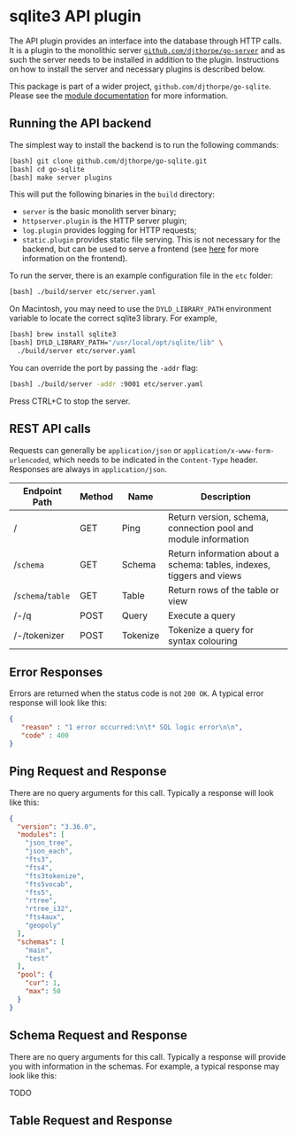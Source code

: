 # sqlite3 API plugin

The API plugin provides an interface into the database through HTTP calls. It is a plugin to
the monolithic server [`github.com/djthorpe/go-server`](github.com/djthorpe/go-server) 
and as such the server needs to be installed in addition to the plugin. Instructions on how
to install the server and necessary plugins is described below.

This package is part of a wider project, `github.com/djthorpe/go-sqlite`.
Please see the [module documentation](https://github.com/djthorpe/go-sqlite/blob/master/README.md)
for more information.

## Running the API backend

The simplest way to install the backend is to run the following commands:

```bash
[bash] git clone github.com/djthorpe/go-sqlite.git
[bash] cd go-sqlite
[bash] make server plugins
```

This will put the following binaries in the `build` directory:

  * `server` is the basic monolith server binary;
  * `httpserver.plugin` is the HTTP server plugin;
  * `log.plugin` provides logging for HTTP requests;
  * `static.plugin` provides static file serving. This is not necessary for the
    backend, but can be used to serve a frontend (see [here](../../npm/sqlite3) for more
    information on the frontend).

To run the server, there is an example configuration file in the `etc` folder:

```bash
[bash] ./build/server etc/server.yaml
```

On Macintosh, you may need to use the `DYLD_LIBRARY_PATH` environment variable to
locate the correct sqlite3 library. For example,

```bash
[bash] brew install sqlite3
[bash] DYLD_LIBRARY_PATH="/usr/local/opt/sqlite/lib" \
  ./build/server etc/server.yaml
```

You can override the port by passing the `-addr` flag:

```bash
[bash] ./build/server -addr :9001 etc/server.yaml
```

Press CTRL+C to stop the server.

## REST API calls

Requests can generally be `application/json` or `application/x-www-form-urlencoded`, which
needs to be indicated in the `Content-Type` header. Responses are always in `application/json`.

| Endpoint Path      | Method    | Name     | Description |
|--------------------|-----------|----------|-------------|
| /                  | GET       | Ping     | Return version, schema, connection pool and module information
| /`schema`          | GET       | Schema   | Return information about a schema: tables, indexes, tiggers and views
| /`schema`/`table`  | GET       | Table    | Return rows of the table or view
| /-/q               | POST      | Query    | Execute a query
| /-/tokenizer       | POST      | Tokenize | Tokenize a query for syntax colouring

## Error Responses

Errors are returned when the status code is not `200 OK`. A typical error response will look like this:

```json
{
   "reason" : "1 error occurred:\n\t* SQL logic error\n\n",
   "code" : 400
}
```


## Ping Request and Response

There are no query arguments for this call. Typically a response will look like this:

```json
{
  "version": "3.36.0",
  "modules": [
    "json_tree",
    "json_each",
    "fts3",
    "fts4",
    "fts3tokenize",
    "fts5vocab",
    "fts5",
    "rtree",
    "rtree_i32",
    "fts4aux",
    "geopoly"
  ],
  "schemas": [
    "main",
    "test"
  ],
  "pool": {
    "cur": 1,
    "max": 50
  }
}
```

## Schema Request and Response

There are no query arguments for this call. Typically a response will provide you with information
in the schemas. For example, a typical response may look like this:

TODO

## Table Request and Response
